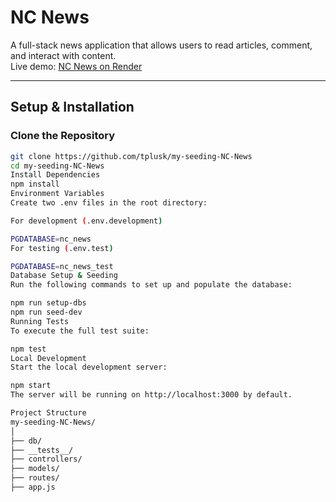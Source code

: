 # NC News

A full-stack news application that allows users to read articles, comment, and interact with content.  
Live demo: [NC News on Render](https://my-seeding-nc-news.onrender.com)

---

## Setup & Installation

### Clone the Repository

```bash
git clone https://github.com/tplusk/my-seeding-NC-News
cd my-seeding-NC-News
Install Dependencies
npm install
Environment Variables
Create two .env files in the root directory:

For development (.env.development)

PGDATABASE=nc_news
For testing (.env.test)

PGDATABASE=nc_news_test
Database Setup & Seeding
Run the following commands to set up and populate the database:

npm run setup-dbs
npm run seed-dev
Running Tests
To execute the full test suite:

npm test
Local Development
Start the local development server:

npm start
The server will be running on http://localhost:3000 by default.

Project Structure
my-seeding-NC-News/
│
├── db/
├── __tests__/
├── controllers/
├── models/
├── routes/
├── app.js

```

